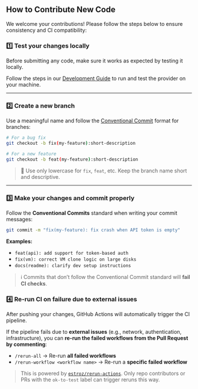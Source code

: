 
## How to Contribute New Code

We welcome your contributions! Please follow the steps below to ensure consistency and CI compatibility:

### 1️⃣ Test your changes locally

Before submitting any code, make sure it works as expected by testing it locally.

Follow the steps in our [Development Guide](https://github.com/valkiriaaquatica/provider-snowflake?tab=readme-ov-file#developing) to run and test the provider on your machine.

---

### 2️⃣ Create a new branch

Use a meaningful name and follow the [Conventional Commit](https://www.conventionalcommits.org/) format for branches:

```bash
# For a bug fix
git checkout -b fix(my-feature):short-description

# For a new feature
git checkout -b feat(my-feature):short-description
```

> 📝 Use only lowercase for `fix`, `feat`, etc. Keep the branch name short and descriptive.

---

### 3️⃣ Make your changes and commit properly

Follow the **Conventional Commits** standard when writing your commit messages:

```bash
git commit -m "fix(my-feature): fix crash when API token is empty"
```

**Examples:**

* `feat(api): add support for token-based auth`
* `fix(vm): correct VM clone logic on large disks`
* `docs(readme): clarify dev setup instructions`

> ℹ️ Commits that don’t follow the Conventional Commit standard will **fail CI checks**.


### 4️⃣ Re-run CI on failure due to external issues

After pushing your changes, GitHub Actions will automatically trigger the CI pipeline.

If the pipeline fails due to **external issues** (e.g., network, authentication, infrastructure), you can **re-run the failed workflows from the Pull Request by commenting**:

* `/rerun-all` → Re-run **all failed workflows**
* `/rerun-workflow <workflow name>` → Re-run a **specific failed workflow**

> This is powered by [`estroz/rerun-actions`](https://github.com/estroz/rerun-actions). Only repo contributors or PRs with the `ok-to-test` label can trigger reruns this way.


